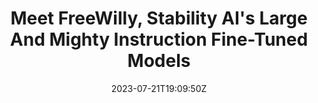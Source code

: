 ---
external: true
url: https://stability.ai/blog/freewilly-large-instruction-fine-tuned-models
title: Meet FreeWilly, Stability AI's Large And Mighty Instruction Fine-Tuned Models
description: Stability AI and its CarperAI lab are proud to announce FreeWilly1 and its successor FreeWilly2, two powerful new, open access, Large Language Models (LLMs).
date: 2023-07-21T19:09:50Z
icon: https://superb-rose-sheep.faviconkit.com/stability.ai/32
source: Stability AI
---